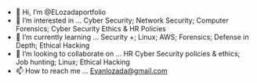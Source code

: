 - 👋 Hi, I’m @ELozadaportfolio
- 👀 I’m interested in ... Cyber Security; Network Security; Computer Forensics; Cyber Security Ethics & HR Policies  
- 🌱 I’m currently learning ... Security +; Linux; AWS; Forensics; Defense in Depth; Ethical Hacking 
- 💞️ I’m looking to collaborate on ... HR Cyber Security policies & ethics; Job hunting; Linux; Ethical Hacking
- 📫 How to reach me ... Evanlozada@gmail.com

<!---
ELozadaportfolio/ELozadaportfolio This repository consists of video demonstrations of skills I learned through HackerU for Cyber Security employable in the workplace  as a junior engineer position. 
--->
